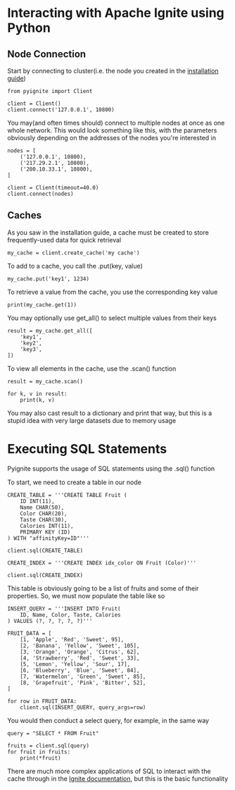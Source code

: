 # Interacting with Apache Ignite using Python

## Node Connection
Start by connecting to cluster(i.e. the node you created in the [installation guide](https://github.com/VitoValenzano/Project_2_350/blob/main/docs/guide.md))
```
from pyignite import Client

client = Client()
client.connect('127.0.0.1', 10800)
```

You may(and often times should) connect to multiple nodes at once as one whole network. This would look something like this, with the parameters obviously depending on the addresses of the nodes you're interested in
```
nodes = [
    ('127.0.0.1', 10800),
    ('217.29.2.1', 10800),
    ('200.10.33.1', 10800),
]

client = Client(timeout=40.0)
client.connect(nodes)
```

## Caches
As you saw in the installation guide, a cache must be created to store frequently-used data for quick retrieval
```
my_cache = client.create_cache('my cache')
```

To add to a cache, you call the .put(key, value) 
```
my_cache.put('key1', 1234)
```

To retrieve a value from the cache, you use the corresponding key value 
```
print(my_cache.get(1))
```

You may optionally use get_all() to select multiple values from their keys
```
result = my_cache.get_all([
    'key1',
    'key2',
    'key3',
])
```

To view all elements in the cache, use the .scan() function
```
result = my_cache.scan()

for k, v in result:
    print(k, v)
```

You may also cast result to a dictionary and print that way, but this is a stupid idea with very large datasets due to memory usage

# Executing SQL Statements
Pyignite supports the usage of SQL statements using the .sql() function

To start, we need to create a table in our node

```
CREATE_TABLE = '''CREATE TABLE Fruit (
    ID INT(11),
    Name CHAR(50),
    Color CHAR(20),
    Taste CHAR(30),
    Calories INT(11),
    PRIMARY KEY (ID)
) WITH "affinityKey=ID"'''

client.sql(CREATE_TABLE)

CREATE_INDEX = '''CREATE INDEX idx_color ON Fruit (Color)'''

client.sql(CREATE_INDEX)
```

This table is obviously going to be a list of fruits and some of their properties. So, we must now populate the table like so
```
INSERT_QUERY = '''INSERT INTO Fruit(
    ID, Name, Color, Taste, Calories
) VALUES (?, ?, ?, ?, ?)'''

FRUIT_DATA = [
    [1, 'Apple', 'Red', 'Sweet', 95],
    [2, 'Banana', 'Yellow', 'Sweet', 105],
    [3, 'Orange', 'Orange', 'Citrus', 62],
    [4, 'Strawberry', 'Red', 'Sweet', 33],
    [5, 'Lemon', 'Yellow', 'Sour', 17],
    [6, 'Blueberry', 'Blue', 'Sweet', 84],
    [7, 'Watermelon', 'Green', 'Sweet', 85],
    [8, 'Grapefruit', 'Pink', 'Bitter', 52],
]

for row in FRUIT_DATA:
    client.sql(INSERT_QUERY, query_args=row)
```

You would then conduct a select query, for example, in the same way

```
query = "SELECT * FROM Fruit"

fruits = client.sql(query)
for fruit in fruits:
    print(*fruit)

```

There are much more complex applications of SQL to interact with the cache through in the [Ignite documentation](https://ignite.apache.org/docs/2.16.0/sql-reference/), but this is the basic functionality

